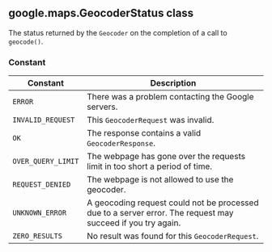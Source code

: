 <h2 id="GeocoderStatus">
google.maps.GeocoderStatus
class
</h2><p>The status returned by the <code>Geocoder</code> on the completion of a call to <code>geocode()</code>.</p><h3>Constant</h3><table summary="class GeocoderStatus - Constants" width="100%">
<thead>
<tr><th>Constant</th>
<th>Description</th>
</tr></thead>
<tbody>
<tr>
<td><code>ERROR</code></td>
<td>There was a problem contacting the Google servers.</td>
</tr>
<tr>
<td><code>INVALID_REQUEST</code></td>
<td>This <code>GeocoderRequest</code> was invalid.</td>
</tr>
<tr>
<td><code>OK</code></td>
<td>The response contains a valid <code>GeocoderResponse</code>.</td>
</tr>
<tr>
<td><code>OVER_QUERY_LIMIT</code></td>
<td>The webpage has gone over the requests limit in too short a period of time.</td>
</tr>
<tr>
<td><code>REQUEST_DENIED</code></td>
<td>The webpage is not allowed to use the geocoder.</td>
</tr>
<tr>
<td><code>UNKNOWN_ERROR</code></td>
<td>A geocoding request could not be processed due to a server error. The request may succeed if you try again.</td>
</tr>
<tr>
<td><code>ZERO_RESULTS</code></td>
<td>No result was found for this <code>GeocoderRequest</code>.</td>
</tr>
</tbody>
</table>